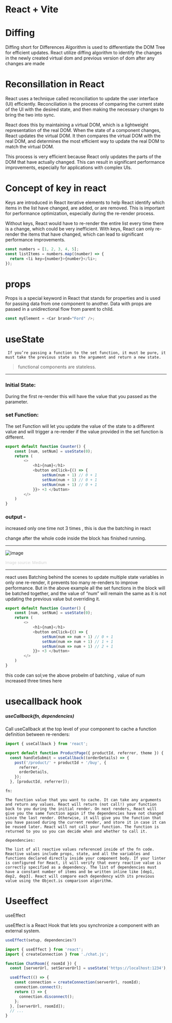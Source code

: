 # React + Vite

# Diffing 

Diffing short for Differences Algorithm is used to differentiate the DOM Tree for efficient updates. React utilize diffing algorithm to identify the changes in the newly created virtual dom and previous version of dom after any changes are made

# Reconsillation in React

React uses a technique called reconciliation to update the user interface (UI) efficiently. Reconciliation is the process of comparing the current state of the UI with the desired state, and then making the necessary changes to bring the two into sync.

React does this by maintaining a virtual DOM, which is a lightweight representation of the real DOM. When the state of a component changes, React updates the virtual DOM. It then compares the virtual DOM with the real DOM, and determines the most efficient way to update the real DOM to match the virtual DOM.

This process is very efficient because React only updates the parts of the DOM that have actually changed. This can result in significant performance improvements, especially for applications with complex UIs.

# Concept of key in react
Keys are introduced in React iterative elements to help React identify which items in the list have changed, are added, or are removed. This is important for performance optimization, especially during the re-render process.

Without keys, React would have to re-render the entire list every time there is a change, which could be very inefficient. With keys, React can only re-render the items that have changed, which can lead to significant performance improvements.

```javascript
const numbers = [1, 2, 3, 4, 5];
const listItems = numbers.map((number) => {
  return <li key={number}>{number}</li>;
});
```
# props

Props is a special keyword in React that stands for properties and is used for passing data from one component to another. Data with props are passed in a unidirectional flow from parent to child.

```js
const myElement = <Car brand="Ford" />;

```

# useState

``` 
 If you’re passing a function to the set function, it must be pure, it must take the previous state as the argument and return a new state.
``` 

 > functional components are stateless. 
 ---
 ### Initial State:
  During the first re-render this will have the value that you passed as the parameter.

### set Function: 
The set Function will let you update the value of the state to a different value and will trigger a re-render if the value provided in the set function is different.

```js
export default function Counter() {
    const [num, setNum] = useState(0);
    return (
        <>
            <h1>{num}</h1>
            <button onClick={() => {
                setNum(num + 1) // 0 + 1
                setNum(num + 1) // 0 + 1
                setNum(num + 1) // 0 + 1
            }}> +3 </button>
        </>
    )
}

```

### output -
increased only one time not 3 times , this is due the batching in react 

change after the whole code inside the block has finished running.

---
![image](https://miro.medium.com/v2/resize:fit:720/format:webp/1*OuvB-B3LwoezEoaz7LPubQ.gif)
<div style="color: lightgray;margin: 0; font-size: 12px;">Image source: Medium</div>

---
 react uses Batching behind the scenes to update multiple state variables in only one re-render, it prevents too many re-renders to improve performance. But in the above example all the set functions in the block will be batched together, and the value of “num” will remain the same as it is not updating the previous value but overriding it.

```js
export default function Counter() {
    const [num, setNum] = useState(0);
    return (
        <>
            <h1>{num}</h1>
            <button onClick={() => {
                setNum(num => num + 1) // 0 + 1
                setNum(num => num + 1) // 1 + 1
                setNum(num => num + 1) // 2 + 1
            }}> +3 </button>
        </>
    )
}
```

this code can sol;ve the above probelm of batching ,
value of num increased three times here

# usecallback hook

##### useCallback(fn, dependencies) 

Call useCallback at the top level of your component to cache a function definition between re-renders:
```js
import { useCallback } from 'react';

export default function ProductPage({ productId, referrer, theme }) {
  const handleSubmit = useCallback((orderDetails) => {
    post('/product/' + productId + '/buy', {
      referrer,
      orderDetails,
    });
  }, [productId, referrer]);

  ```

  ``` 
  fn: 
  
  The function value that you want to cache. It can take any arguments and return any values. React will return (not call!) your function back to you during the initial render. On next renders, React will give you the same function again if the dependencies have not changed since the last render. Otherwise, it will give you the function that you have passed during the current render, and store it in case it can be reused later. React will not call your function. The function is returned to you so you can decide when and whether to call it.

dependencies:

 The list of all reactive values referenced inside of the fn code. Reactive values include props, state, and all the variables and functions declared directly inside your component body. If your linter is configured for React, it will verify that every reactive value is correctly specified as a dependency. The list of dependencies must have a constant number of items and be written inline like [dep1, dep2, dep3]. React will compare each dependency with its previous value using the Object.is comparison algorithm.

```

# Useeffect

useEffect

useEffect is a React Hook that lets you synchronize a component with an external system.
```js
useEffect(setup, dependencies?)
```
```js
import { useEffect } from 'react';
import { createConnection } from './chat.js';

function ChatRoom({ roomId }) {
  const [serverUrl, setServerUrl] = useState('https://localhost:1234');

  useEffect(() => {
    const connection = createConnection(serverUrl, roomId);
    connection.connect();
    return () => {
      connection.disconnect();
    };
  }, [serverUrl, roomId]);
  // ...
}
```